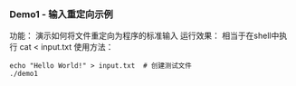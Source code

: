 ### Demo1 - 输入重定向示例
功能： 演示如何将文件重定向为程序的标准输入
运行效果： 相当于在shell中执行 cat < input.txt
使用方法：
```
echo "Hello World!" > input.txt  # 创建测试文件
./demo1
```